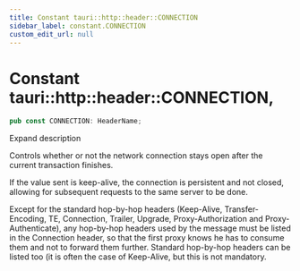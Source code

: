 ```yaml
---
title: Constant tauri::http::header::CONNECTION
sidebar_label: constant.CONNECTION
custom_edit_url: null
---
```


  # Constant tauri::http&#x3A;:header::CONNECTION,

```rs
pub const CONNECTION: HeaderName;
```

Expand description

Controls whether or not the network connection stays open after the current transaction finishes.

If the value sent is keep-alive, the connection is persistent and not closed, allowing for subsequent requests to the same server to be done.

Except for the standard hop-by-hop headers (Keep-Alive, Transfer-Encoding, TE, Connection, Trailer, Upgrade, Proxy-Authorization and Proxy-Authenticate), any hop-by-hop headers used by the message must be listed in the Connection header, so that the first proxy knows he has to consume them and not to forward them further. Standard hop-by-hop headers can be listed too (it is often the case of Keep-Alive, but this is not mandatory.
  